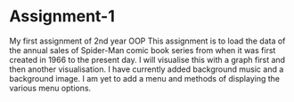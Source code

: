 # Assignment-1
My first assignment of 2nd year OOP
This assignment is to load the data of the annual sales of Spider-Man comic book series from when
it was first created in 1966 to the present day.
I will visualise this with a graph first and then another visualisation.
I have currently added background music and a background image.
I am yet to add a menu and methods of displaying the various menu options.